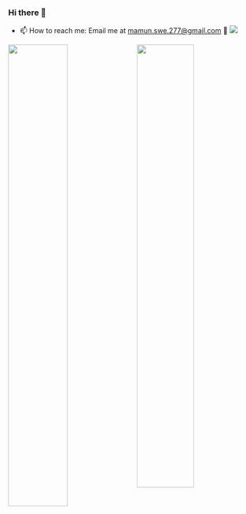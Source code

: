 ### Hi there 👋
- 📫 How to reach me: Email me at mamun.swe.277@gmail.com 🙂
![](https://komarev.com/ghpvc/?username=mamun-swe&color=blue)
<img  src="https://github-readme-stats.vercel.app/api?username=Mamun-swe&show_icons=true&hide_border=true&theme=tokyonight" width="48%" align="right" >
<img  src="https://github-readme-streak-stats.herokuapp.com/?user=Mamun-swe&theme=tokyonight&hide_border=true" width="49%" >



